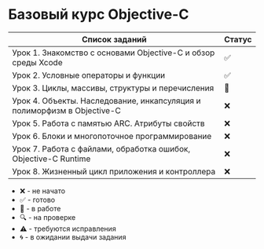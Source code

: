 # Базовый курс Objective-C

| Список заданий                                                          | Статус             |
| ----------------------------------------------------------------------- | ------------------ |
| Урок 1. Знакомство с основами Objective-C и обзор среды Xcode           | :white_check_mark: |
| Урок 2. Условные операторы и функции                                    | :white_check_mark: |
| Урок 3. Циклы, массивы, структуры и перечисления                        | :memo:                |
| Урок 4. Объекты. Наследование, инкапсуляция и полиморфизм в Objective-C | :x:                |
| Урок 5. Работа с памятью ARC. Атрибуты свойств                          | :x:                |
| Урок 6. Блоки и многопоточное программирование                          | :x:                |
| Урок 7. Работа с файлами, обработка ошибок, Objective-C Runtime         | :x:                |
| Урок 8. Жизненный цикл приложения и контроллера                         | :x:                |

-   :x: - не начато
-   :white_check_mark: - готово
-   :memo: - в работе
-   :mag: - на проверке
-   :warning: - требуются исправления
-   :cyclone: - в ожидании выдачи задания
